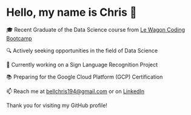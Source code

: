 # Hello, my name is Chris 👋

🎓 Recent Graduate of the Data Science course from [Le Wagon Coding Bootcamp](https://www.lewagon.com/)

🔍 Actively seeking opportunities in the field of Data Science

🚀 Currently working on a Sign Language Recognition Project

📚 Preparing for the Google Cloud Platform (GCP) Certification

📫 Reach me at bellchris194@gmail.com or on [LinkedIn](https://www.linkedin.com/in/chris-bell-1263171b3/)

Thank you for visiting my GitHub profile!
